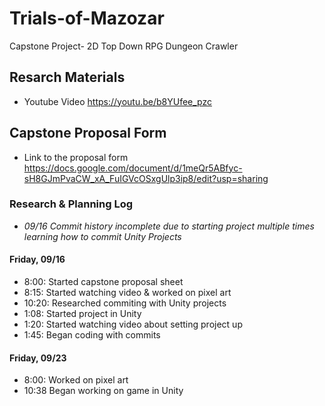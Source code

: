 # Trials-of-Mazozar
Capstone Project- 2D Top Down RPG Dungeon Crawler

## Resarch Materials
* Youtube Video https://youtu.be/b8YUfee_pzc

## Capstone Proposal Form
* Link to the proposal form https://docs.google.com/document/d/1meQr5ABfyc-sH8GJmPvaCW_xA_FuIGVcOSxgUlp3ip8/edit?usp=sharing

### Research & Planning Log
* _09/16 Commit history incomplete due to starting project multiple times learning how to commit Unity Projects_
#### Friday, 09/16
* 8:00: Started capstone proposal sheet
* 8:15: Started watching video & worked on pixel art
* 10:20: Researched commiting with Unity projects
* 1:08: Started project in Unity
* 1:20: Started watching video about setting project up
* 1:45: Began coding with commits

#### Friday, 09/23
* 8:00: Worked on pixel art
* 10:38 Began working on game in Unity




